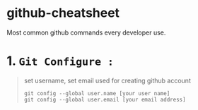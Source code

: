 # github-cheatsheet
Most common github commands every developer use.

# 1. `Git Configure :`
> set username, set email used for creating github account
> ```git
> git config --global user.name [your user name]
> git config --global user.email [your email address]
> ```
  
